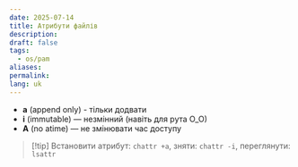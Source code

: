 ```yaml
---
date: 2025-07-14
title: Атрибути файлів
description: 
draft: false
tags:
  - os/pam
aliases: 
permalink: 
lang: uk
---
```


- **a** (append only) - тільки додвати 
- **i** (immutable) — незмінний (навіть для рута О_О)
- **A** (no atime) — не змінювати час доступу

> [!tip] Встановити атрибут: `chattr +a`, зняти: `chattr -i`, переглянути: `lsattr`